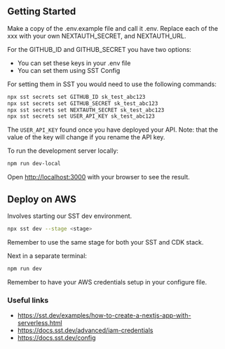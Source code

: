 ## Getting Started

Make a copy of the .env.example file and call it .env. Replace each of the xxx with your own NEXTAUTH_SECRET, and NEXTAUTH_URL.

For the GITHUB_ID and GITHUB_SECRET you have two options:
- You can set these keys in your .env file
- You can set them using SST Config

For setting them in SST you would need to use the following commands:

```bash
npx sst secrets set GITHUB_ID sk_test_abc123
npx sst secrets set GITHUB_SECRET sk_test_abc123
npx sst secrets set NEXTAUTH_SECRET sk_test_abc123
npx sst secrets set USER_API_KEY sk_test_abc123
```
The `USER_API_KEY` found once you have deployed your API. Note: that the value of the key will change if you rename the API key.


To run the development server locally:

```bash
npm run dev-local
```

Open [http://localhost:3000](http://localhost:3000) with your browser to see the result.

## Deploy on AWS

Involves starting our SST dev environment.

```bash
npx sst dev --stage <stage>
```

Remember to use the same stage for both your SST and CDK stack.

Next in a separate terminal:

```bash
npm run dev
```

Remember to have your AWS credentials setup in your configure file.

### Useful links

- https://sst.dev/examples/how-to-create-a-nextjs-app-with-serverless.html
- https://docs.sst.dev/advanced/iam-credentials
- https://docs.sst.dev/config